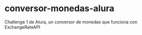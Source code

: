 # conversor-monedas-alura
Challenge 1 de Alura, un conversor de monedas que funciona con ExchangeRateAPI
